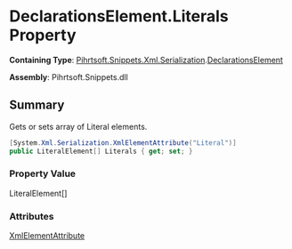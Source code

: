 # DeclarationsElement\.Literals Property

**Containing Type**: [Pihrtsoft.Snippets.Xml.Serialization](../../README.md)\.[DeclarationsElement](../README.md)

**Assembly**: Pihrtsoft\.Snippets\.dll

## Summary

Gets or sets array of Literal elements\.

```csharp
[System.Xml.Serialization.XmlElementAttribute("Literal")]
public LiteralElement[] Literals { get; set; }
```

### Property Value

LiteralElement\[\]

### Attributes

[XmlElementAttribute](https://docs.microsoft.com/en-us/dotnet/api/system.xml.serialization.xmlelementattribute)
